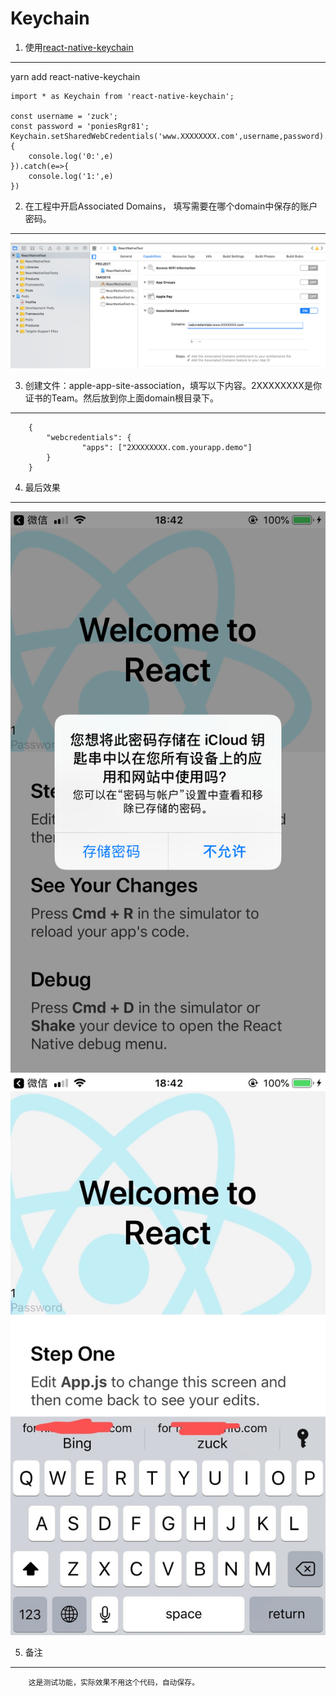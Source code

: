 Keychain
====

1. 使用[react-native-keychain](https://github.com/oblador/react-native-keychain)
-------     
yarn add react-native-keychain   
```
import * as Keychain from 'react-native-keychain'; 

const username = 'zuck';           
const password = 'poniesRgr81';           
Keychain.setSharedWebCredentials('www.XXXXXXXX.com',username,password).then(e=>{           
    console.log('0:',e)         
}).catch(e=>{        
    console.log('1:',e)         
})            
```  

2. 在工程中开启Associated Domains， 填写需要在哪个domain中保存的账户密码。
-------
![](https://github.com/Bing619/Keychain/blob/master/img/Domains.png)  

3. 创建文件：apple-app-site-association，填写以下内容。2XXXXXXXX是你证书的Team。然后放到你上面domain根目录下。
-------
        {
            "webcredentials": {
                    "apps": ["2XXXXXXXX.com.yourapp.demo"]
            }
        }

4. 最后效果
-------
![](https://github.com/Bing619/Keychain/blob/master/img/1.png)  
![](https://github.com/Bing619/Keychain/blob/master/img/2.jpeg)  

5. 备注
-------
        这是测试功能，实际效果不用这个代码，自动保存。
